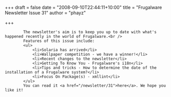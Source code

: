 
+++
draft = false
date = "2008-09-10T22:44:11+10:00"
title = "Frugalware Newsletter Issue 31"
author = "phayz"

+++

            The newsletter's aim is to keep you up to date with what's happened recently in the world of Frugalware.<br />
            Features of this issue include:
            <ul>
                <li>Solaria has arrived</li>
                <li>Wallpaper competition - we have a winner!</li>
                <li>Recent changes to the newsletter</li>
                <li>Getting To Know You - Frugalware's i18n</li>
                <li>Tips and tricks - How to determine the date of the installation of a Frugalware system?</li>
                <li>Focus On Package(s) - xmllint</li>
            </ul>
            You can read it <a href="/newsletter/31">here</a>. We hope you like it!
            
        